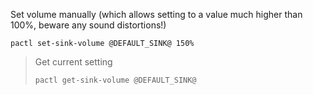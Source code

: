 Set volume manually (which allows setting to a value much higher than 100%, beware any sound distortions!)

    pactl set-sink-volume @DEFAULT_SINK@ 150%

> Get current setting
>
>     pactl get-sink-volume @DEFAULT_SINK@

